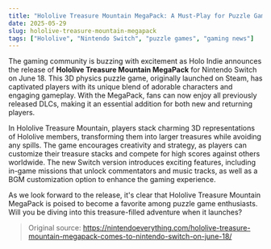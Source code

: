 ```yaml
---
title: "Hololive Treasure Mountain MegaPack: A Must-Play for Puzzle Game Enthusiasts"
date: 2025-05-29
slug: hololive-treasure-mountain-megapack
tags: ["Hololive", "Nintendo Switch", "puzzle games", "gaming news"]
---
```


The gaming community is buzzing with excitement as Holo Indie announces the release of **Hololive Treasure Mountain MegaPack** for Nintendo Switch on June 18. This 3D physics puzzle game, originally launched on Steam, has captivated players with its unique blend of adorable characters and engaging gameplay. With the MegaPack, fans can now enjoy all previously released DLCs, making it an essential addition for both new and returning players.

In Hololive Treasure Mountain, players stack charming 3D representations of Hololive members, transforming them into larger treasures while avoiding any spills. The game encourages creativity and strategy, as players can customize their treasure stacks and compete for high scores against others worldwide. The new Switch version introduces exciting features, including in-game missions that unlock commentators and music tracks, as well as a BGM customization option to enhance the gaming experience.

As we look forward to the release, it's clear that Hololive Treasure Mountain MegaPack is poised to become a favorite among puzzle game enthusiasts. Will you be diving into this treasure-filled adventure when it launches?

> Original source: https://nintendoeverything.com/hololive-treasure-mountain-megapack-comes-to-nintendo-switch-on-june-18/